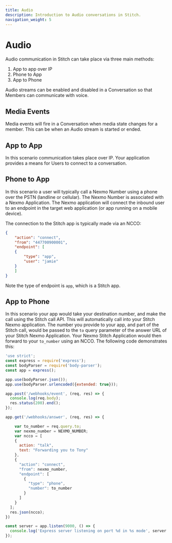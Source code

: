 ```yaml
---
title: Audio
description: Introduction to Audio conversations in Stitch.
navigation_weight: 5
---
```


# Audio

Audio communication in Stitch can take place via three main methods:

1. App to app over IP
2. Phone to App
3. App to Phone

Audio streams can be enabled and disabled in a Conversation so that Members can communicate with voice.

## Media Events

Media events will fire in a Conversation when media state changes for a member. This can be when an Audio stream is started or ended.

## App to App

In this scenario communication takes place over IP. Your application provides a means for Users to connect to a conversation.

## Phone to App

In this scenario a user will typically call a Nexmo Number using a phone over the PSTN (landline or cellular). The Nexmo Number is associated with a Nexmo Application. The Nexmo application will connect the inbound user to an endpoint in the target web application (or app running on a mobile device).

The connection to the Stitch app is typically made via an NCCO:

``` json
{
    "action": "connect",
    "from": "447700900001",
    "endpoint": [
    {
        "type": "app",
        "user": "jamie"
    }
    ]
}
```

Note the type of endpoint is `app`, which is a Stitch app.

## App to Phone

In this scenario your app would take your destination number, and make the call using the Stitch call API. This will automatically call into your Stitch Nexmo application. The number you provide to your app, and part of the Stitch call, would be passed to the `to` query parameter of the answer URL of your Stitch Nexmo Application. Your Nexmo Stitch Application would then forward to your `to_number` using an NCCO. The following code demonstrates this:

``` javascript
'use strict';
const express = require('express');
const bodyParser = require('body-parser');
const app = express();

app.use(bodyParser.json());
app.use(bodyParser.urlencoded({extended: true}));

app.post('/webhooks/event', (req, res) => {
  console.log(req.body);
  res.status(200).end();
});

app.get('/webhooks/answer', (req, res) => {

    var to_number = req.query.to;
    var nexmo_number = NEXMO_NUMBER;
    var ncco = [
    {
      action: "talk",
      text: "Forwarding you to Tony"
    },
    {
      "action": "connect",
      "from": nexmo_number,
      "endpoint": [
        {
          "type": "phone",
          "number": to_number
        }
      ]
    }
  ];
  res.json(ncco);
})

const server = app.listen(9000, () => {
  console.log('Express server listening on port %d in %s mode', server.address().port, app.settings.env);
});
```
